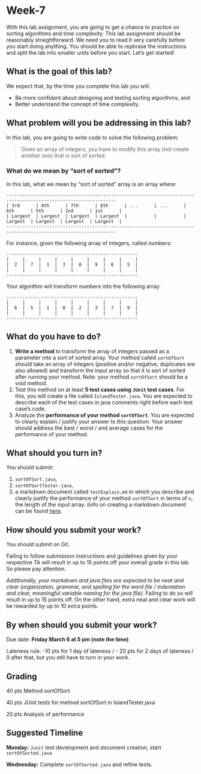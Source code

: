 # Week-7

With this lab assignment, you are going to get a chance to practice on sorting algorithms and time complexity. This lab assignment should be reasonably straightforward. We need you to read it very carefully before you start doing anything. You should be able to rephrase the instructions and split the lab into smaller units before you start. Let’s get started!

## What is the goal of this lab?
We expect that, by the time you complete this lab you will:
* Be more confident about designing and testing sorting algorithms; and
* Better understand the concept of time complexity. 

## What problem will you be addressing in this lab? 
In this lab, you are going to write code to solve the following problem: 
> Given an array of integers, 
> you have to modify this array (not create another one) that is sort of sorted.

### What do we mean by “sort of sorted”? 
In this lab, what we mean by “sort of sorted” array is an array where: 

```
---------------------------------------------------------------------------------------------------------------
| 3rd      | 4th      | 7th      | 8th      | ...      | ...      | 6th      | 5th      | 2nd      | 1st      |  
| Largest  | Largest  | Largest  | Largest  |          |          | Largest  | Largest  | Largest  | Largest  |
---------------------------------------------------------------------------------------------------------------
```

For instance, given the following array of integers, called numbers: 
```
-------------------------------------------------
|     |     |     |     |     |     |     |     |
|  2  |  7  |  1  |  3  |  0  |  9  |  6  |  5  |
|     |     |     |     |     |     |     |     |
-------------------------------------------------
```

Your algorithm will transform numbers into the following array:
```
-------------------------------------------------
|     |     |     |     |     |     |     |     |
|  6  |  5  |  1  |  0  |  2  |  3  |  7  |  9  |
|     |     |     |     |     |     |     |     |
-------------------------------------------------
```

## What do you have to do? 
1. **Write a method** to transform the array of integers passed as a parameter into a sort of sorted array. 
Your method called `sortOfSort` should take an array of integers (positive and/or negative; duplicates are also allowed) and transform the input array so that it is sort of sorted after running your method. 
Note: your method `sortOfSort` should be a void method.
1. Test this method on at least **5 test cases using `JUnit` test cases**. For this, you will create a file called `IslandTester.java`. You are expected to describe each of the test cases in java comments right before each test case’s code.
1. Analyze the **performance of your method `sortOfSort`**. You are expected to clearly explain / justify your answer to this question. Your answer should address the best / worst / and average cases for the performance of your method.


## What should you turn in?
You should submit:
1. `sortOfSort.java`, 
1. `sortOfSortTester.java`, 
1. a markdown document called `testExplain.md` in which you describe and clearly justify the performance of your method `sortOfSort` in terms of `n`, the length of the input array. (info on creating a markdown document can be found [here](https://guides.github.com/features/mastering-markdown/).

## How should you submit your work?
You should submit on Git. 

Failing to follow submission instructions and guidelines given by your respective TA will result in up to 15 points off your overall grade in this lab. So please pay attention. 

*Additionally, your markdown and java files are expected to be neat and clear (organization, grammar, and spelling for the word file / indentation and clear, meaningful variable naming for the java file).* Failing to do so will result in up to 15 points off. On the other hand, extra neat and clear work will be rewarded by up to 10 extra points.

## By when should you submit your work?
Due date: **Friday March 6 at 5 pm (note the time)**

Lateness rule: -10 pts for 1 day of lateness / - 20 pts for 2 days of lateness / 0 after that, but you still have to turn in your work. 

## Grading 
40 pts	Method sortOfSort

40 pts	JUnit tests for method sortOfSort in IslandTester.java

20 pts 	Analysis of performance

## Suggested Timeline
**Monday:** `Junit` test development and document creation, start `sortOfSorted.java`

**Wednesday:** Complete `sortOfSorted.java` and refine tests. 
